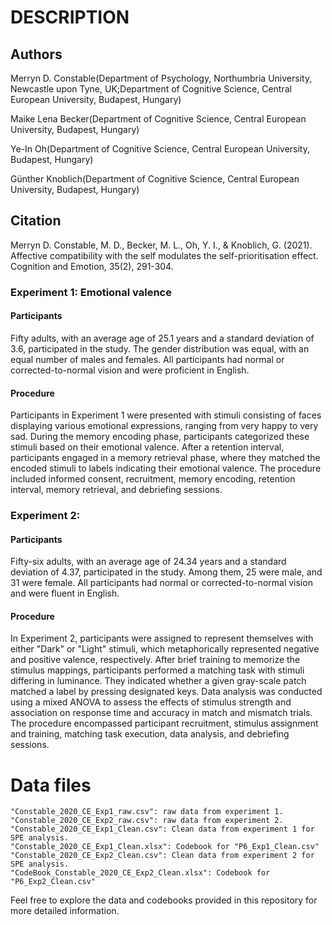 # DESCRIPTION

## Authors

Merryn D. Constable(Department of Psychology, Northumbria University, Newcastle upon Tyne, UK;Department of Cognitive Science, Central European University, Budapest, Hungary)

Maike Lena Becker(Department of Cognitive Science, Central European University, Budapest, Hungary)

Ye-In Oh(Department of Cognitive Science, Central European University, Budapest, Hungary)

Günther Knoblich(Department of Cognitive Science, Central European University, Budapest, Hungary)

## Citation
Merryn D. Constable, M. D., Becker, M. L., Oh, Y. I., & Knoblich, G. (2021). Affective compatibility with the self modulates the self-prioritisation effect. Cognition and Emotion, 35(2), 291-304.

### Experiment 1: Emotional valence

#### Participants

Fifty adults, with an average age of 25.1 years and a standard deviation of 3.6, participated in the study. The gender distribution was equal, with an equal number of males and females. All participants had normal or corrected-to-normal vision and were proficient in English.

#### Procedure
Participants in Experiment 1 were presented with stimuli consisting of faces displaying various emotional expressions, ranging from very happy to very sad. During the memory encoding phase, participants categorized these stimuli based on their emotional valence. After a retention interval, participants engaged in a memory retrieval phase, where they matched the encoded stimuli to labels indicating their emotional valence. The procedure included informed consent, recruitment, memory encoding, retention interval, memory retrieval, and debriefing sessions.

### Experiment 2: 

#### Participants
Fifty-six adults, with an average age of 24.34 years and a standard deviation of 4.37, participated in the study. Among them, 25 were male, and 31 were female. All participants had normal or corrected-to-normal vision and were fluent in English.

#### Procedure
In Experiment 2, participants were assigned to represent themselves with either "Dark" or "Light" stimuli, which metaphorically represented negative and positive valence, respectively. After brief training to memorize the stimulus mappings, participants performed a matching task with stimuli differing in luminance. They indicated whether a given gray-scale patch matched a label by pressing designated keys. Data analysis was conducted using a mixed ANOVA to assess the effects of stimulus strength and association on response time and accuracy in match and mismatch trials. The procedure encompassed participant recruitment, stimulus assignment and training, matching task execution, data analysis, and debriefing sessions.

# Data files

```
"Constable_2020_CE_Exp1_raw.csv": raw data from experiment 1.
"Constable_2020_CE_Exp2_raw.csv": raw data from experiment 2.
"Constable_2020_CE_Exp1_Clean.csv": Clean data from experiment 1 for SPE analysis.
"Constable_2020_CE_Exp1_Clean.xlsx": Codebook for "P6_Exp1_Clean.csv"
"Constable_2020_CE_Exp2_Clean.csv": Clean data from experiment 2 for SPE analysis.
"CodeBook_Constable_2020_CE_Exp2_Clean.xlsx": Codebook for "P6_Exp2_Clean.csv"
```

Feel free to explore the data and codebooks provided in this repository for more detailed information.
